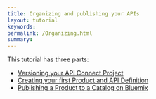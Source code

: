 ```yaml
---
title: Organizing and publishing your APIs
layout: tutorial
keywords:
permalink: /Organizing.html
summary:
---
```


This tutorial has three parts:

- [Versioning your API Connect Project](Versioning.html)
- [Creating your first Product and API Definition](First-product.html)
- [Publishing a Product to a Catalog on Bluemix](Publish-product.html)
